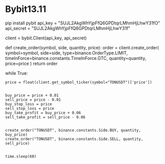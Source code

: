 # Bybit13.11
pip install pybit
api_key = "SUJL2AkgWhYjpFfQ6GPDtqrLMhmHjLhwY31fO"
api_secret = "SUJL2AkgWhYjpFfQ6GPDtqrLMhmHjLhwY31f"


client = bybit.Client(api_key, api_secret)


def create_order(symbol, side, quantity, price):
    order = client.create_order(
        symbol=symbol,
        side=side,
        type=binance.OrderType.LIMIT,
        timeInForce=binance.constants.TimeInForce.GTC,
        quantity=quantity,
        price=price
    )
    return order


while True:
    
    price = float(client.get_symbol_ticker(symbol="TONUSDT")['price'])

    
    buy_price = price + 0.01
    sell_price = price - 0.01
    buy_stop_loss = price
    sell_stop_loss = price
    buy_take_profit = buy_price + 0.06
    sell_take_profit = sell_price - 0.06

   
    create_order("TONUSDT", binance.constants.Side.BUY, quantity, buy_price)
    create_order("TONUSDT", binance.constants.Side.SELL, quantity, sell_price)

   
    time.sleep(60)
